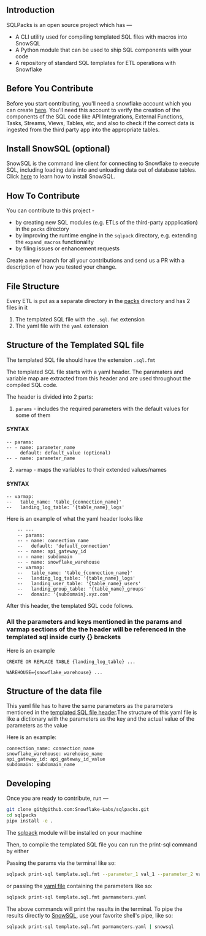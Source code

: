 Introduction
---

SQLPacks is an open source project which has —

 - A CLI utility used for compiling templated SQL files with macros into SnowSQL  
 - A Python module that can be used to ship SQL components with your code
 - A repository of standard SQL templates for ETL operations with Snowflake 

Before You Contribute
---

Before you start contributing, you'll need a snowflake account which you can create [here](https://signup.snowflake.com). You'll need this account to verify the creation of the components of the SQL code like API Integrations, External Functions, Tasks, Streams, Views, Tables, etc, and also to check if the correct data is ingested from the third party app into the appropriate tables.

Install SnowSQL (optional)
---

SnowSQL is the command line client for connecting to Snowflake to execute SQL, including loading data into and unloading data out of database tables. Click [here](https://docs.snowflake.com/en/user-guide/snowsql-install-config.html) to learn how to install SnowSQL.

How To Contribute
---

You can contribute to this project -

- by creating new SQL modules (e.g. ETLs of the third-party appplication) in the `packs` directory
- by improving the runtime engine in the `sqlpack` directory, e.g. extending the `expand_macros` functionality
- by filing issues or enhancement requests

Create a new branch for all your contributions and send us a PR with a description of how you tested your change.

File Structure
---

Every ETL is put as a separate directory in the [packs](packs) directory and has 2 files in it

1. The templated SQL file with the ``.sql.fmt`` extension
2. The yaml file with the ``yaml`` extension

Structure of the Templated SQL file
---

The templated SQL file should have the extension `.sql.fmt`

The templated SQL file starts with a yaml header. The paramaters and variable map are extracted from this header and are used throughout the compiled SQL code.

The header is divided into 2 parts:

1. `params` - includes the required parameters with the default values for some of them 
#### SYNTAX
    -- params:
    -- - name: parameter_name
         default: default_value (optional) 
    -- - name: parameter_name   

2. `varmap` - maps the variables to their extended values/names
#### SYNTAX
    -- varmap:
    --   table_name: 'table_{connection_name}'
    --   landing_log_table: '{table_name}_logs'

Here is an example of what the yaml header looks like
```
    -- ---
    -- params:
    -- - name: connection_name
    --   default: 'default_connection'
    -- - name: api_gateway_id
    -- - name: subdomain
    -- - name: snowflake_warehouse
    -- varmap:
    --   table_name: 'table_{connection_name}'
    --   landing_log_table: '{table_name}_logs'
    --   landing_user_table: '{table_name}_users'
    --   landing_group_table: '{table_name}_groups'
    --   domain: '{subdomain}.xyz.com'
```

After this header, the templated SQL code follows.

### All the parameters and keys mentioned in the params and varmap sections of the the header will be referenced in the templated sql inside curly {} brackets 

Here is an example 

~~~
CREATE OR REPLACE TABLE {landing_log_table} ...

WAREHOUSE={snowflake_warehouse} ...
~~~

Structure of the data file
---
This yaml file has to have the same parameters as the parameters mentioned in the [templated SQL file header](#Structure-of-the-Templated-SQL-file).The structure of this yaml file is like a dictionary with the parameters as the key and the actual value of the parameters as the value

Here is an example:

~~~
connection_name: connection_name
snowflake_warehouse: warehouse_name
api_gateway_id: api_gateway_id_value
subdomain: subdomain_name
~~~

Developing
---

Once you are ready to contribute, run —

```zsh
git clone git@github.com:Snowflake-Labs/sqlpacks.git
cd sqlpacks
pipx install -e .
```

The [sqlpack](https://pypi.org/project/sqlpack) module will be installed on your machine 

Then, to compile the templated SQL file you can run the print-sql command by either

Passing the params via the terminal like so:

```zsh
sqlpack print-sql template.sql.fmt --parameter_1 val_1 --parameter_2 val_2
```

or passing the [yaml file](#Structure-of-the-yaml-file) containing the parameters like so:

```zsh
sqlpack print-sql template.sql.fmt parmameters.yaml
```

The above commands will print the results in the terminal. To pipe the results directly to [SnowSQL](#Install-SnowSQL), use your favorite shell's pipe, like so:

```zsh
sqlpack print-sql template.sql.fmt parmameters.yaml | snowsql
```
